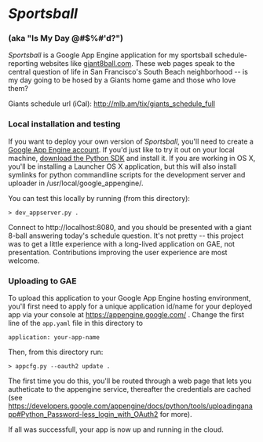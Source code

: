 # _Sportsball_

### (aka "Is My Day @#$%#'d?")

_Sportsball_ is a Google App Engine application for my sportsball
schedule-reporting websites like [giant8ball.com](http://giant8ball.com).
These web pages speak to the central question of life in San Francisco's
South Beach neighborhood -- is my day going to be hosed by a Giants home game
and those who love them?

Giants schedule url (iCal):
http://mlb.am/tix/giants_schedule_full

### Local installation and testing

If you want to deploy your own version of _Sportsball_, you'll need to
create a [Google App Engine account](https://developers.google.com/appengine/). If you'd just like to try it out on
your local machine, [download the Python SDK](https://developers.google.com/appengine/downloads#Google_App_Engine_SDK_for_Python) and install it. If you
are working in OS X, you'll be installing a Launcher OS X application,
but this will also install symlinks for python commandline scripts for
the development server and uploader in /usr/local/google_appengine/.

You can test this locally by running (from this directory):

```
> dev_appserver.py .
```

Connect to http://localhost:8080, and you should be presented with a
giant 8-ball answering today's schedule question. It's not pretty --
this project was to get a little experience with a long-lived
application on GAE, not presentation. Contributions improving the user
experience are most welcome.

### Uploading to GAE

To upload this application to your Google App Engine hosting
environment, you'll first need to apply for a unique application
id/name for your deployed app via your console at https://appengine.google.com/ .
Change the first line of the `app.yaml` file in this directory to

```
application: your-app-name
```

Then, from this directory run:

```
> appcfg.py --oauth2 update .
```

The first time you do this, you'll be routed through a web page that
lets you autheticate to the appengine service, thereafter the credentials
are cached (see https://developers.google.com/appengine/docs/python/tools/uploadinganapp#Python_Password-less_login_with_OAuth2 for more).

If all was successfull, your app is now up and running in the cloud.
